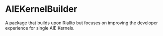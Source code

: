 # AIEKernelBuilder
A package that builds upon Riallto but focuses on improving the developer experience for single AIE Kernels.
